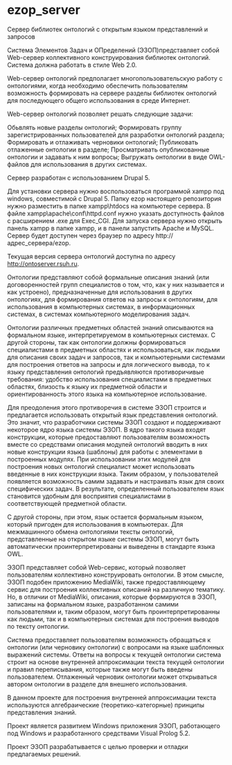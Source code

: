 ezop_server
===========

Сервер библиотек онтологий с открытым языком представлений и запросов 

Система Элементов Задач и ОПределений (ЭЗОП)представляет собой Web-сервер коллективного конструирования библиотек онтологий. Система должна работать в стиле Web 2.0.

Web-сервер онтологий предполагает многопользовательскую работу с онтологиями, когда необходимо обеспечить пользователям возможность формировать на сервере разделы библиотек онтологий для последующего общего использования в среде Интернет.

Web-сервер онтологий позволяет решать следующие задачи:

Обьвлять новые разделы онтологий;
Формировать группу зарегистрированных пользователей для разработки онтологий раздела;
Формировать и отлаживать черновики онтологий;
Публиковать отлаженные онтологии в разделе;
Просматривать опубликованные онтологии и задавать к ним вопросы;
Выгружать онтологии в виде OWL-файлов для использования в других системах.

Cервер разработан с использованием Drupal 5.

Для установки сервера нужно воспользоваться программой xampp под windows, совместимой с Drupal 5. Папку ezop настоящего репозитория нужно разместить в папке xampp\htdocs на компьютере сервера. В файле xampp\apache\conf\httpd.conf нужно указать доступность файлов с расширением .exe для Exec_CGI. Для запуска сервера нужно открыть панель xampp в папке xampp, и в панели запустить Apache и MySQL. Сервер будет доступен через браузер по адресу http://адрес_сервера/ezop.

Текущая версия сервера онтологий доступна по адресу http://ontoserver.rsuh.ru.

Онтологии представляют собой формальные описания знаний (или договоренностей групп специалистов о том, что, как у них называется и как устроено), предназначенные для использования в других онтологиях, для формирования ответов на запросы к онтологиям, для использования в компьютерных системах, в информационных системах, в системах компьютерного моделирования задач.

Онтологии различных предметных областей знаний описываются на формальном языке, интерпретируемом в компьютерных системах. С другой стороны, так как онтологии должны формироваться специалистами в предметных областях и использоваться, как людьми для описания своих задач и запросов, так и компьютерными системами для построения ответов на запросы и для логического вывода, то к языку представления онтологий предъявляются противоричивые требования: удобство использования специалистами в предметных областях, близость к языку их предметной области и ориентированность этого языка на компьютерное использование.

Для преодоления этого противоречия в системе ЭЗОП строится и предлагается использовать открытый язык представления онтологий. Это значит, что разработчики системы ЭЗОП создают и поддерживают некоторое ядро языка системы ЭЗОП. В ядро такого языка входят конструкции, которые предоставляют пользователям возможность вместе со средствами описания модулей онтологий вводить в них новые конструкции языка (шаблоны) для работы с элементами в построенных модулях. При использовании этих модулей для построения новых онтологий специалист может использовать введенные в них конструкции языка. Таким образом, у пользователей появляется возможность самим задавать и настраивать язык для своих специфических задач. В результате, определенный пользователем язык становится удобным для восприятия специалистами в соответствующей предметной области.

С другой стороны, при этом, язык остается формальным языком, который пригоден для использования в компьютерах. Для межмашинного обмена онтологиями тексты онтологий, представленные на открытом языке системы ЭЗОП, могут быть автоматически проинтерпретированы и выведены в стандарте языка OWL.

ЭЗОП представляет собой Web-сервис, который позволяет пользователям коллективно конструировать онтологии. В этом смысле, ЭЗОП подобен приложению MediaWiki, также предоставляющему сервис для построения коллективных описаний на различную тематику. Но, в отличии от MediaWiki, описания, которые формируются в ЭЗОП, записаны на формальном языке, разработанном самими пользователями и, таким образом, могут быть проинтерпретированны как людьми, так и в компьютерных системах для построения выводов по тексту онтологии.

Система предоставляет пользователям возможность обращаться к онтологии (или черновику онтологии) с вопросами на языке шаблонных выражений системы. Ответы на вопросы к текущей онтологии система строит на основе внутренней аппроксимации текста текущей онтологии и правил переписывания, которые также могут быть введены пользователем. Отлаженный черновик онтологии может открываться автором онтологии в разделе для внешнего использования.

В данном проекте для построения внутренней аппроксимации текста используются алгебраические (теоретико-категорные) принципы представления знаний.

Проект является развитием Windows приложения ЭЗОП, работающего под Windows и разработанного средствами Visual Prolog 5.2.

Проект ЭЗОП разрабатывается с целью проверки и отладки предлагаемых решений. 
